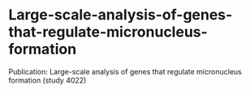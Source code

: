 # Large-scale-analysis-of-genes-that-regulate-micronucleus-formation
Publication: Large-scale analysis of genes that regulate micronucleus formation (study 4022)
